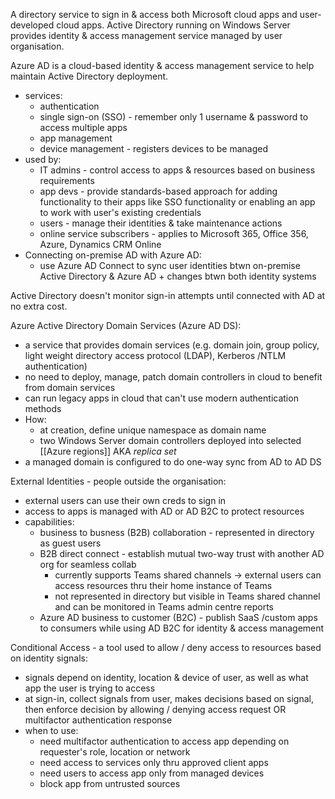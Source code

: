 A directory service to sign in & access both Microsoft cloud apps and user-developed cloud apps. Active Directory running on Windows Server provides identity & access management service managed by user organisation.

Azure AD is a cloud-based identity & access management service to help maintain Active Directory deployment.
- services:
	- authentication
	- single sign-on (SSO) - remember only 1 username & password to access multiple apps
	- app management
	- device management - registers devices to be managed
- used by:
	- IT admins - control access to apps & resources based on business requirements
	- app devs - provide standards-based approach for adding functionality to their apps like SSO functionality or enabling an app to work with user's existing credentials
	- users - manage their identities & take maintenance actions
	- online service subscribers - applies to Microsoft 365, Office 356, Azure, Dynamics CRM Online
- Connecting on-premise AD with Azure AD:
	- use Azure AD Connect to sync user identities btwn on-premise Active Directory & Azure AD + changes btwn both identity systems

Active Directory doesn't monitor sign-in attempts until connected with AD at no extra cost.

Azure Active Directory Domain Services (Azure AD DS):
- a service that provides domain services (e.g. domain join, group policy, light weight directory access protocol (LDAP), Kerberos /NTLM authentication)
- no need to deploy, manage, patch domain controllers in cloud to benefit from domain services
- can run legacy apps in cloud that can't use modern authentication methods
- How:
	- at creation, define unique namespace as domain name
	- two Windows Server domain controllers deployed into selected [[Azure regions]] AKA *replica set*
- a managed domain is configured to do one-way sync from AD to AD DS


External Identities - people outside the organisation:
- external users can use their own creds to sign in
- access to apps is managed with AD or AD B2C to protect resources
- capabilities:
	- business to busness (B2B) collaboration - represented in directory as guest users
	- B2B direct connect - establish mutual two-way trust with another AD org for seamless collab
		- currently supports Teams shared channels -> external users can access resources thru their home instance of Teams
		- not represented in directory but visible in Teams shared channel and can be monitored in Teams admin centre reports
	- Azure AD business to customer (B2C) - publish SaaS /custom apps to consumers while using AD B2C for identity & access management

Conditional Access - a tool used to allow / deny access to resources based on identity signals:
- signals depend on identity, location & device of user, as well as what app the user is trying to access
- at sign-in, collect signals from user, makes decisions based on signal, then enforce decision by allowing / denying access request OR multifactor authentication response
- when to use:
	- need multifactor authentication to access app depending on requester's role, location or network
	- need access to services only thru approved client apps
	- need users to access app only from managed devices
	- block app from untrusted sources